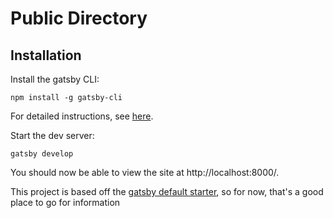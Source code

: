 # Public Directory

## Installation

Install the gatsby CLI:

    npm install -g gatsby-cli

For detailed instructions, see
[here](https://www.gatsbyjs.com/docs/tutorial/part-0/#installation-guide).

Start the dev server:

    gatsby develop

You should now be able to view the site at http://localhost:8000/.

This project is based off the [gatsby default
starter](https://github.com/gatsbyjs/gatsby-starter-default), so for now,
that's a good place to go for information
